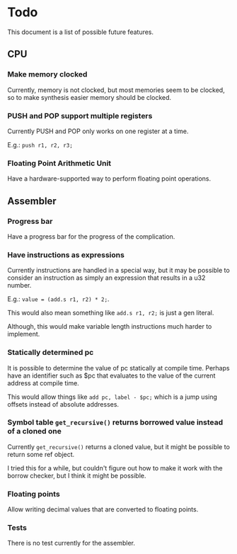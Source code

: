 # Todo

This document is a list of possible future features.

## CPU

### Make memory clocked

Currently, memory is not clocked, but most memories seem to be clocked, so to make synthesis easier memory should be clocked.

### PUSH and POP support multiple registers

Currently PUSH and POP only works on one register at a time.

E.g.: `push r1, r2, r3;`

### Floating Point Arithmetic Unit

Have a hardware-supported way to perform floating point operations.

## Assembler

### Progress bar

Have a progress bar for the progress of the complication.

### Have instructions as expressions

Currently instructions are handled in a special way, but it may be possible to consider an instruction as simply an expression that results in a u32 number.

E.g.: `value = (add.s r1, r2) * 2;`.

This would also mean something like `add.s r1, r2;` is just a gen literal.

Although, this would make variable length instructions much harder to implement.

### Statically determined pc

It is possible to determine the value of pc statically at compile time. Perhaps have an identifier such as $pc that evaluates to the value of the current address at compile time.

This would allow things like `add pc, label - $pc;` which is a jump using offsets instead of absolute addresses.

### Symbol table `get_recursive()` returns borrowed value instead of a cloned one

Currently `get_recursive()` returns a cloned value, but it might be possible to return some ref object.

I tried this for a while, but couldn't figure out how to make it work with the borrow checker, but I think it might be possible.

### Floating points

Allow writing decimal values that are converted to floating points.

### Tests

There is no test currently for the assembler.
